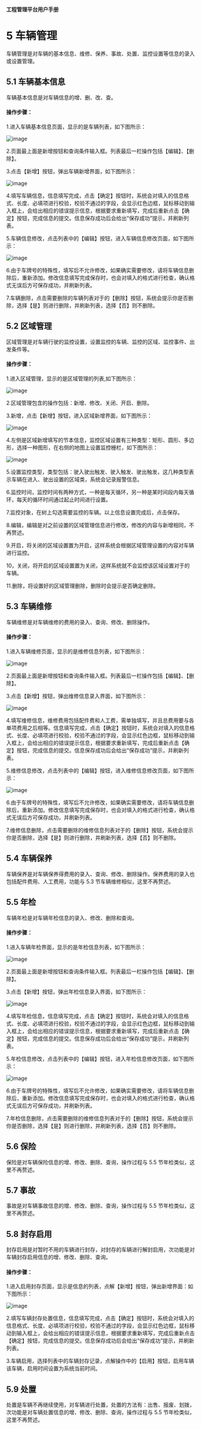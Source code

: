 **工程管理平台用户手册**

# 5  车辆管理 #
车辆管理是对车辆的基本信息、维修、保养、事故、处置、监控设置等信息的录入或设置管理。

## 5.1  车辆基本信息 #
车辆基本信息是对车辆信息的增、删、改、查。
#### 操作步骤：
1.进入车辆基本信息页面，显示的是车辆列表，如下图所示：

![image](https://github.com/VMPTeam/vmp/raw/master/docs/06UserManual/images/016.png)

2.页面最上面是新增按钮和查询条件输入框。列表最后一栏操作包括【编辑】、【删除】。

3.点击【新增】按钮，弹出车辆新增界面，如下图所示：

![image](https://github.com/VMPTeam/vmp/raw/master/docs/06UserManual/images/017.png)

4.填写车辆信息，信息填写完成，点击【确定】按钮时，系统会对填入的信息格式、长度、必填项进行校验，校验不通过的字段，会显示红色边框，鼠标移动到输入框上，会给出相应的错误提示信息，根据要求重新填写，完成后重新点击【确定】按钮，完成信息的提交。信息保存成功后会给出“保存成功”提示，并刷新列表。

5.车辆信息修改，点击列表中的【编辑】按钮，进入车辆信息修改页面，如下图所示：

![image](https://github.com/VMPTeam/vmp/raw/master/docs/06UserManual/images/018.png)

6.由于车牌号的特殊性，填写后不允许修改，如果确实需要修改，请将车辆信息删除后，重新添加。修改信息填写完成保存时，也会对填入的格式进行检查，确认格式无误后方可保存成功，并刷新列表。

7.车辆删除，点击需要删除的车辆列表对于的【删除】按钮，系统会提示你是否删除，选择【是】则进行删除，并刷新列表，选择【否】则不删除。

## 5.2  区域管理 #
区域管理是对车辆行驶的监控设置，设置监控的车辆、监控的区域、监控事件、出发条件等。
#### 操作步骤：
1.进入区域管理，显示的是区域管理的列表,如下图所示：

![image](https://github.com/VMPTeam/vmp/raw/master/docs/06UserManual/images/022.png)

2.区域管理包含的操作包括：新增、修改、关闭、开启、删除。

3.新增，点击【新增】按钮，进入区域新增界面，如下图所示：

![image](https://github.com/VMPTeam/vmp/raw/master/docs/06UserManual/images/023.png)

4.左侧是区域新增填写的节本信息，监控区域设置有三种类型：矩形、圆形、多边形，选择一种图形，在右侧的地图上设置监控栅栏，如下图所示：

![image](https://github.com/VMPTeam/vmp/raw/master/docs/06UserManual/images/024.png)

5.设置监控类型，类型包括：驶入驶出触发、驶入触发、驶出触发，这几种类型表示车辆在进入、驶出设置的区域类，系统会记录报警信息。

6.监控时间，监控时间有两种方式，一种是每天循环，另一种是某时间段内每天循环，每天的循环时间通过起止时间进行设置。

7.监控对象，在树上勾选需要监控的车辆。以上信息设置完成后，点击保存。

8.编辑，编辑是对之前设置的区域管理信息进行修改，修改的内容与新增相同，不再赘述。

9.开启，将关闭的区域设置置为开启，这样系统会根据区域管理设置的内容对车辆进行监控。

10，关闭，将开启的区域设置置为关闭，这样系统就不会监控该区域设置对于的车辆。

11.删除，将设置好的区域管理删除，删除时会提示是否确定删除。


## 5.3  车辆维修
车辆维修是对车辆维修的费用的录入、查询、修改、删除操作。
#### 操作步骤：
1.进入车辆维修页面，显示的是维修信息列表，如下图所示：

![image](https://github.com/VMPTeam/vmp/raw/master/docs/06UserManual/images/019.png)

2.页面最上面是新增按钮和查询条件输入框。列表最后一栏操作包括【编辑】、【删除】。

3.点击【新增】按钮，弹出维修信息录入界面，如下图所示：

![image](https://github.com/VMPTeam/vmp/raw/master/docs/06UserManual/images/020.png)

4.填写维修信息，维修费用包括配件费和人工费，需单独填写，并且总费用要与各单项费用之后相等。信息填写完成，点击【确定】按钮时，系统会对填入的信息格式、长度、必填项进行校验，校验不通过的字段，会显示红色边框，鼠标移动到输入框上，会给出相应的错误提示信息，根据要求重新填写，完成后重新点击【确定】按钮，完成信息的提交。信息保存成功后会给出“保存成功”提示，并刷新列表。

5.维修信息修改，点击列表中的【编辑】按钮，进入维修信息修改页面，如下图所示：

![image](https://github.com/VMPTeam/vmp/raw/master/docs/06UserManual/images/021.png)

6.由于车牌号的特殊性，填写后不允许修改，如果确实需要修改，请将车辆信息删除后，重新添加。修改信息填写完成保存时，也会对填入的格式进行检查，确认格式无误后方可保存成功，并刷新列表。

7.维修信息删除，点击需要删除的维修信息列表对于的【删除】按钮，系统会提示你是否删除，选择【是】则进行删除，并刷新列表，选择【否】则不删除。

## 5.4  车辆保养
车辆保养是对车辆保养得费用的录入、查询、修改、删除操作。保养费用的录入也包括配件费用、人工费用，功能与 5.3 节车辆维修相似，这里不再赘述。

## 5.5  年检 #
车辆年检是对车辆年检信息的录入、修改、删除和查询。
#### 操作步骤：
1.进入车辆年检界面，显示的是年检信息列表，如下图所示：

![image](https://github.com/VMPTeam/vmp/raw/master/docs/06UserManual/images/025.png)

2.页面最上面是新增按钮和查询条件输入框。列表最后一栏操作包括【编辑】、【删除】。

3.点击【新增】按钮，弹出年检信息录入界面，如下图所示：

![image](https://github.com/VMPTeam/vmp/raw/master/docs/06UserManual/images/026.png)

4.填写年检信息，信息填写完成，点击【确定】按钮时，系统会对填入的信息格式、长度、必填项进行校验，校验不通过的字段，会显示红色边框，鼠标移动到输入框上，会给出相应的错误提示信息，根据要求重新填写，完成后重新点击【确定】按钮，完成信息的提交。信息保存成功后会给出“保存成功”提示，并刷新列表。

5.年检信息修改，点击列表中的【编辑】按钮，进入年检信息修改页面，如下图所示：

![image](https://github.com/VMPTeam/vmp/raw/master/docs/06UserManual/images/027.png)

6.由于车牌号的特殊性，填写后不允许修改，如果确实需要修改，请将车辆信息删除后，重新添加。修改信息填写完成保存时，也会对填入的格式进行检查，确认格式无误后方可保存成功，并刷新列表。

7.年检信息删除，点击需要删除的维修信息列表对于的【删除】按钮，系统会提示你是否删除，选择【是】则进行删除，并刷新列表，选择【否】则不删除。

## 5.6  保险 #
保险是对车辆保险信息的增、修改、删除、查询，操作过程与 5.5 节年检类似，这里不再赘述。

## 5.7  事故 #
事故是对车辆事故信息的增、修改、删除、查询，操作过程与 5.5 节年检类似，这里不再赘述。

## 5.8  封存启用 #
封存启用是对暂时不用的车辆进行封存，对封存的车辆进行解封启用，次功能是对车辆封存启用信息的增、修改、删除、查询。
#### 操作步骤：
1.进入启用封存页面，显示是信息的列表，点解【新增】按钮，弹出新增界面：如下图所示：

![image](https://github.com/VMPTeam/vmp/raw/master/docs/06UserManual/images/028.png)

2.填写车辆封存处置信息，信息填写完成，点击【确定】按钮时，系统会对填入的信息格式、长度、必填项进行校验，校验不通过的字段，会显示红色边框，鼠标移动到输入框上，会给出相应的错误提示信息，根据要求重新填写，完成后重新点击【确定】按钮，完成信息的提交。信息保存成功后会给出“保存成功”提示，并刷新列表。

3.车辆启用，选择列表中的车辆封存记录，点解操作中的【启用】按钮，启用车辆该车辆，启用时间设置为系统当前时间。

## 5.9  处置 #
处置是车辆不再继续使用，对车辆进行处置，处置的方法有：出售、报废、划拨，次功能是对车辆处置信息的增、修改、删除、查询，操作过程与 5.5 节年检类似，这里不再赘述。
